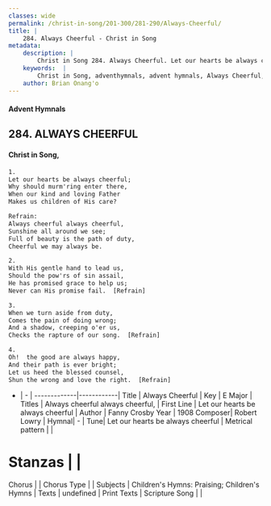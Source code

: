 ```yaml
---
classes: wide
permalink: /christ-in-song/201-300/281-290/Always-Cheerful/
title: |
    284. Always Cheerful - Christ in Song
metadata:
    description: |
        Christ in Song 284. Always Cheerful. Let our hearts be always cheerful; Why should murm'ring enter there, When our kind and loving Father Makes us children of His care? 
    keywords:  |
        Christ in Song, adventhymnals, advent hymnals, Always Cheerful, Let our hearts be always cheerful. Always cheerful always cheerful,
    author: Brian Onang'o
---
```


#### Advent Hymnals
## 284. ALWAYS CHEERFUL
####  Christ in Song,

```txt
1.
Let our hearts be always cheerful;
Why should murm'ring enter there,
When our kind and loving Father
Makes us children of His care?

Refrain:
Always cheerful always cheerful,
Sunshine all around we see;
Full of beauty is the path of duty,
Cheerful we may always be.

2.
With His gentle hand to lead us,
Should the pow'rs of sin assail,
He has promised grace to help us;
Never can His promise fail.  [Refrain]

3.
When we turn aside from duty,
Comes the pain of doing wrong;
And a shadow, creeping o'er us,
Checks the rapture of our song.  [Refrain]

4.
Oh!  the good are always happy,
And their path is ever bright;
Let us heed the blessed counsel,
Shun the wrong and love the right.  [Refrain]

```

- |   -  |
-------------|------------|
Title | Always Cheerful |
Key | E Major |
Titles | Always cheerful always cheerful, |
First Line | Let our hearts be always cheerful |
Author | Fanny Crosby
Year | 1908
Composer| Robert Lowry |
Hymnal|  - |
Tune| Let our hearts be always cheerful |
Metrical pattern | |
# Stanzas |  |
Chorus |  |
Chorus Type |  |
Subjects | Children's Hymns: Praising; Children's Hymns |
Texts | undefined |
Print Texts | 
Scripture Song |  |
    
